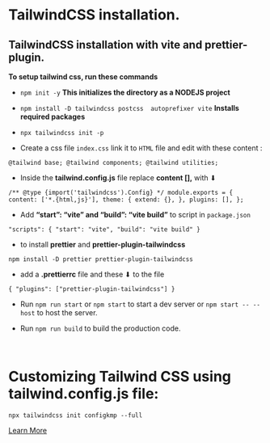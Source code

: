 # TailwindCSS installation.

## TailwindCSS installation with vite and prettier-plugin.

**To setup tailwind css, run these commands**

- `npm init -y` **This initializes the directory as a NODEJS project**
- `npm install -D tailwindcss postcss  autoprefixer vite` **Installs required packages**
- `npx tailwindcss init -p`

- Create a css file `index.css` link it to `HTML` file and edit with these content :

`@tailwind base;
@tailwind components;
@tailwind utilities;`

- Inside the **tailwind.config.js** file replace **content [],** with ⬇

`/** @type {import('tailwindcss').Config} */
module.exports = {
  content: ['*.{html,js}'],
  theme: {
    extend: {},
  },
  plugins: [],
};`

- Add **“start”: “vite” and “build”: “vite build”** to script in `package.json`

`"scripts": {
    "start": "vite",
    "build": "vite build"
  }`

- to install **prettier** and **prettier-plugin-tailwindcss**

`npm install -D prettier prettier-plugin-tailwindcss`

- add a **.prettierrc** file and these ⬇ to the file

`{
  "plugins": ["prettier-plugin-tailwindcss"]
}`

- Run `npm run start` or `npm start` to start a dev server or `npm start -- --host` to host the server.

- Run `npm run build` to build the production code.

</br>

# Customizing Tailwind CSS using tailwind.config.js file:

`npx tailwindcss init configkmp --full`

<a
      target="_blank"
      href="https://www.codewithharry.com/videos/tailwind-course-in-hindi-12/"
      >Learn More</a
    >
